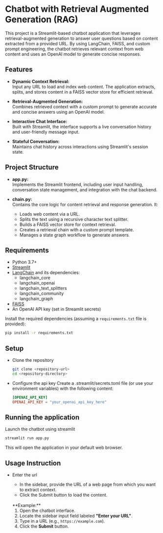 # Chatbot with Retrieval Augmented Generation (RAG)

This project is a Streamlit-based chatbot application that leverages retrieval-augmented generation to answer user questions based on content extracted from a provided URL. By using LangChain, FAISS, and custom prompt engineering, the chatbot retrieves relevant context from web content and uses an OpenAI model to generate concise responses.

## Features

- **Dynamic Context Retrieval:**  
  Input any URL to load and index web content. The application extracts, splits, and stores content in a FAISS vector store for efficient retrieval.

- **Retrieval-Augmented Generation:**  
  Combines retrieved context with a custom prompt to generate accurate and concise answers using an OpenAI model.

- **Interactive Chat Interface:**  
  Built with Streamlit, the interface supports a live conversation history and user-friendly message input.

- **Stateful Conversation:**  
  Maintains chat history across interactions using Streamlit's session state.

## Project Structure

- **app.py:**  
  Implements the Streamlit frontend, including user input handling, conversation state management, and integration with the chat backend.

- **chain.py:**  
  Contains the core logic for content retrieval and response generation. It:
  - Loads web content via a URL.
  - Splits the text using a recursive character text splitter.
  - Builds a FAISS vector store for context retrieval.
  - Creates a retrieval chain with a custom prompt template.
  - Manages a state graph workflow to generate answers.

## Requirements

- Python 3.7+
- [Streamlit](https://streamlit.io/)
- [LangChain](https://github.com/hwchase17/langchain) and its dependencies:
  - langchain_core
  - langchain_openai
  - langchain_text_splitters
  - langchain_community
  - langchain_graph
- [FAISS](https://github.com/facebookresearch/faiss)
- An OpenAI API key (set in Streamlit secrets)

Install the required dependencies (assuming a `requirements.txt` file is provided):

```bash
pip install -r requirements.txt
```

## Setup

- Clone the repository
  
  ```bash
  git clone <repository-url>
  cd <repository-directory>
  ```
- Configure the api key
  Create a .streamlit/secrets.toml file (or use your environment variables) with the following content:
  
  ```toml
  [OPENAI_API_KEY]
  OPENAI_API_KEY = "your_openai_api_key_here"
  ```

## Running the application

Launch the chatbot using streamlit

```bash
streamlit run app.py
```

This will open the application in your default web browser.

## Usage Instruction

- Enter the url
    - In the sidebar, provide the URL of a web page from which you want to extract context.
    - Click the Submit button to load the content.
    <br>
    **Example:**
      
    1. Open the chatbot interface.
    2. Locate the sidebar input field labeled **"Enter your URL"**.
    3. Type in a URL (e.g., `https://example.com`).
    4. Click the **Submit** button.
